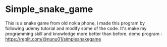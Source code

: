 # Simple_snake_game
This is a snake game from old nokia phone, i made this program by following udemy tutorial and modify some of the code. 
It's make my programming skill and knowledge more better than before. demo program : https://replit.com/@nunu01/simplesnakegame
